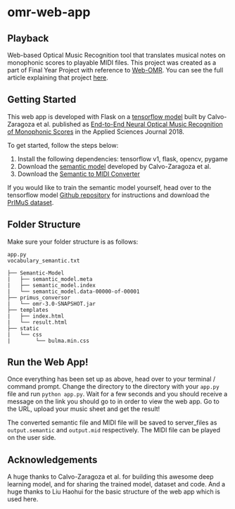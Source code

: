 # omr-web-app
## Playback
Web-based Optical Music Recognition tool that translates musical notes on monophonic scores to playable MIDI files.
This project was created as a part of Final Year Project with  reference to [Web-OMR](https://github.com/liuhh02/web-omr).
You can see the full article explaining that project [here](https://towardsdatascience.com/i-built-a-music-sheet-transcriber-heres-how-74708fe7c04c). 

## Getting Started
This web app is developed with Flask on a [tensorflow model](https://github.com/calvozaragoza/tf-deep-omr) built by Calvo-Zaragoza et al. published as [End-to-End Neural Optical Music Recognition of Monophonic Scores](https://www.mdpi.com/2076-3417/8/4/606) in the Applied Sciences Journal 2018.

To get started, follow the steps below:

 1. Install the following dependencies: tensorflow v1, flask, opencv, pygame
 2. Download the [semantic model](https://grfia.dlsi.ua.es/primus/models/PrIMuS/Semantic-Model.zip) developed by Calvo-Zaragoza et al.
 3. Download the [Semantic to MIDI Converter](https://grfia.dlsi.ua.es/primus/primus_converter.tgz)

If you would like to train the semantic model yourself, head over to the tensorflow model [Github repository](https://github.com/calvozaragoza/tf-deep-omr) for instructions and download the [PrIMuS dataset](https://grfia.dlsi.ua.es/primus/).

## Folder Structure
Make sure your folder structure is as follows:
```
app.py
vocabulary_semantic.txt

├── Semantic-Model
|   ├── semantic_model.meta
|   ├── semantic_model.index
|   └── semantic_model.data-00000-of-00001
├── primus_conversor
|   └── omr-3.0-SNAPSHOT.jar
├── templates
|   ├── index.html
|   └── result.html
├── static
|   └── css
|        └── bulma.min.css
```
## Run the Web App!
Once everything has been set up as above, head over to your terminal / command prompt. Change the directory to the directory with your `app.py` file and run `python app.py`. Wait for a few seconds and you should receive a message on the link you should go to in order to view the web app. Go to the URL, upload your music sheet and get the result! 

The converted semantic file and MIDI file will be saved to server_files as `output.semantic` and `output.mid` respectively. The MIDI file can be played on the user side.

## Acknowledgements
A huge thanks to Calvo-Zaragoza et al. for building this awesome deep learning model, and for sharing the trained model, dataset and code.
And a huge thanks to Liu Haohui for the basic structure of the web app which is used here.
